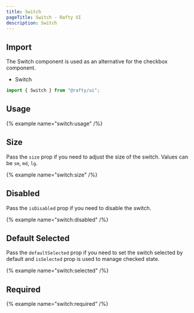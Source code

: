 ```yaml
---
title: Switch
pageTitle: Switch - Rafty UI
description: Switch
---
```


## Import

The Switch component is used as an alternative for the checkbox component.

- Switch

```jsx
import { Switch } from "@rafty/ui";
```

## Usage

{% example name="switch:usage" /%}

## Size

Pass the `size` prop if you need to adjust the size of the switch. Values can be `sm`, `md`, `lg`.

{% example name="switch:size" /%}

## Disabled

Pass the `isDisabled` prop if you need to disable the switch.

{% example name="switch:disabled" /%}

## Default Selected

Pass the `defaultSelected` prop if you need to set the switch selected by default and `isSelected` prop is used to manage checked state.

{% example name="switch:selected" /%}

## Required

{% example name="switch:required" /%}
